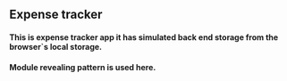 ## Expense tracker
#### This is expense tracker app it has simulated back end storage from the browser`s local storage.
#### Module revealing pattern is used here.
